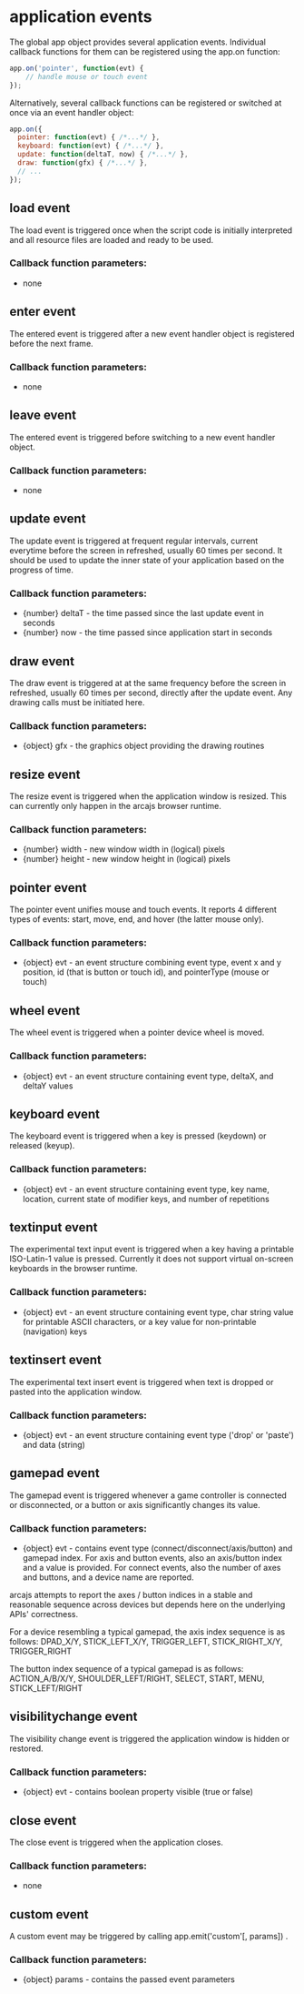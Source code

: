 # application events

The global app object provides several application events. Individual callback
functions for them can be registered using the app.on function:

```javascript
app.on('pointer', function(evt) {
    // handle mouse or touch event
});
```

Alternatively, several callback functions can be registered or switched at once
via an event handler object:

```javascript
app.on({
  pointer: function(evt) { /*...*/ },
  keyboard: function(evt) { /*...*/ },
  update: function(deltaT, now) { /*...*/ },
  draw: function(gfx) { /*...*/ },
  // ...
});
```

## load event

The load event is triggered once when the script code is initially interpreted
and all resource files are loaded and ready to be used.

### Callback function parameters:

- none

## enter event

The entered event is triggered after a new event handler object is registered
before the next frame.

### Callback function parameters:

- none

## leave event

The entered event is triggered before switching to a new event handler object.

### Callback function parameters:

- none

## update event

The update event is triggered at frequent regular intervals, current everytime
before the screen in refreshed, usually 60 times per second. It  should be used
to update the inner state of your application based on the progress of time.

### Callback function parameters:

- {number} deltaT - the time passed since the last update event in seconds
- {number} now - the time passed since application start in seconds

## draw event

The draw event is triggered at at the same frequency before the
screen in refreshed, usually 60 times per second, directly after the update
event. Any drawing calls must be initiated here.

### Callback function parameters:

- {object} gfx - the graphics object providing the drawing routines

## resize event

The resize event is triggered when the application window is resized. This can
currently only happen in the arcajs browser runtime.

### Callback function parameters:

- {number} width - new window width in (logical) pixels
- {number} height - new window height in (logical) pixels

## pointer event

The pointer event unifies mouse and touch events. It reports 4 different types
of events: start, move, end, and hover (the latter mouse only).

### Callback function parameters:

- {object} evt - an event structure combining event type, event x and y
  position, id (that is button or touch id), and pointerType (mouse or touch)

## wheel event

The wheel event is triggered when a pointer device wheel is moved.

### Callback function parameters:

- {object} evt - an event structure containing event type, deltaX, and deltaY values

## keyboard event

The keyboard event is triggered when a key is pressed (keydown) or released
(keyup).

### Callback function parameters:

- {object} evt - an event structure containing event type, key name, location,
  current state of modifier keys, and number of repetitions

## textinput event

The experimental text input event is triggered when a key having a printable
ISO-Latin-1 value is pressed. Currently it does not support virtual on-screen
keyboards in the browser runtime.

### Callback function parameters:

- {object} evt - an event structure containing event type, char string value
  for printable ASCII characters, or a key value for non-printable (navigation)
  keys

## textinsert event

The experimental text insert event is triggered when text is dropped or pasted
into the application window.

### Callback function parameters:

- {object} evt - an event structure containing event type ('drop' or 'paste') 
  and data (string)

## gamepad event

The gamepad event is triggered whenever a game controller is connected or
disconnected, or a button or axis significantly changes its value.

### Callback function parameters:

- {object} evt - contains event type (connect/disconnect/axis/button) and
  gamepad index. For axis and button events, also an axis/button index and a
  value is provided. For connect events, also the number of axes and buttons,
  and a device name are reported.

arcajs attempts to report the axes / button indices in a stable and reasonable
sequence across devices but depends here on the underlying APIs' correctness.

For a device resembling a typical gamepad, the axis index sequence is as follows:
DPAD_X/Y, STICK_LEFT_X/Y, TRIGGER_LEFT, STICK_RIGHT_X/Y, TRIGGER_RIGHT

The button index sequence of a typical gamepad is as follows:
ACTION_A/B/X/Y, SHOULDER_LEFT/RIGHT, SELECT, START, MENU, STICK_LEFT/RIGHT

## visibilitychange event

The visibility change event is triggered the application window is hidden or restored.

### Callback function parameters:

- {object} evt - contains boolean property visible (true or false)
 
## close event

The close event is triggered when the application closes.

### Callback function parameters:

- none

## custom event

A custom event may be triggered by calling app.emit('custom'[, params]) .

### Callback function parameters:

- {object} params - contains the passed event parameters
